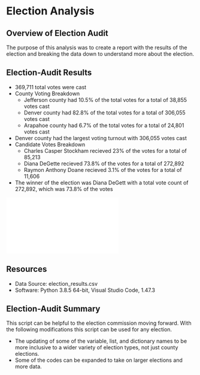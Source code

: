 # Election Analysis

## Overview of Election Audit
The purpose of this analysis was to create a report with the results of the election and breaking the data down to understand more about the election.

## Election-Audit Results
* 369,711 total votes were cast
* County Voting Breakdown
  - Jefferson county had 10.5% of the total votes for a total of 38,855 votes cast
  - Denver county had 82.8% of the total votes for a total of 306,055 votes cast
  - Arapahoe county had 6.7% of the total votes for a total of 24,801 votes cast
* Denver county had the largest voting turnout with 306,055 votes cast
* Candidate Votes Breakdown
  - Charles Casper Stockham recieved 23% of the votes for a total of 85,213
  - Diana DeGette recieved 73.8% of the votes for a total of 272,892
  - Raymon Anthony Doane recieved 3.1% of the votes for a total of 11,606
* The winner of the election was Diana DeGett with a total vote count of 272,892, which was 73.8% of the votes

![Election Results](analysis/election_analysis.txt)

## Resources
- Data Source: election_results.csv
- Software: Python 3.8.5 64-bit, Visual Studio Code, 1.47.3

## Election-Audit Summary
This script can be helpful to the election commission moving forward. With the following modifications this script can be used for any election.
  * The updating of some of the variable, list, and dictionary names to be more inclusive to a wider variety of election types, not just county elections.
  * Some of the codes can be expanded to take on larger elections and more data.
